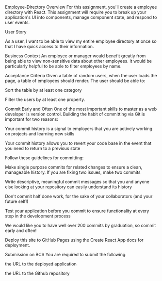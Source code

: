 Employee-Directory
Overview For this assignment, you'll create a employee directory with React. This assignment will require you to break up your application's UI into components, manage component state, and respond to user events.

User Story

As a user, I want to be able to view my entire employee directory at once so that I have quick access to their information.

Business Context An employee or manager would benefit greatly from being able to view non-sensitive data about other employees. It would be particularly helpful to be able to filter employees by name.

Acceptance Criteria Given a table of random users, when the user loads the page, a table of employees should render. The user should be able to:

Sort the table by at least one category

Filter the users by at least one property.

Commit Early and Often One of the most important skills to master as a web developer is version control. Building the habit of committing via Git is important for two reasons:

Your commit history is a signal to employers that you are actively working on projects and learning new skills

Your commit history allows you to revert your code base in the event that you need to return to a previous state

Follow these guidelines for committing:

Make single purpose commits for related changes to ensure a clean, manageable history. If you are fixing two issues, make two commits

Write descriptive, meaningful commit messages so that you and anyone else looking at your repository can easily understand its history

Don't commit half done work, for the sake of your collaborators (and your future self!)

Test your application before you commit to ensure functionality at every step in the development process

We would like you to have well over 200 commits by graduation, so commit early and often!

Deploy this site to GitHub Pages using the Create React App docs for deployment.

Submission on BCS You are required to submit the following:

the URL to the deployed application

the URL to the Github repository
